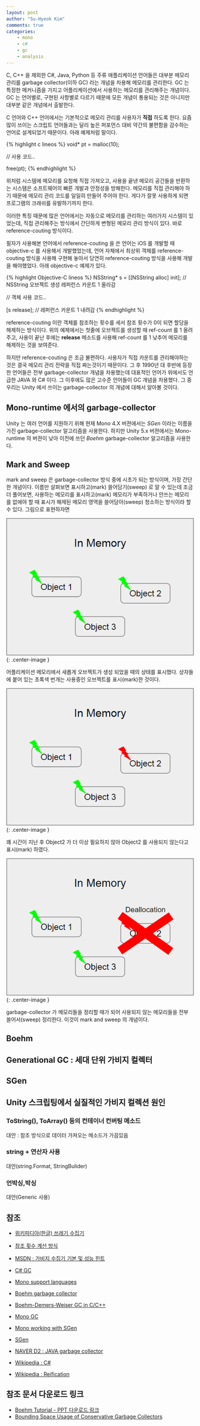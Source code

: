 ```yaml
---
layout: post
author: "Su-Hyeok Kim"
comments: true
categories:
    - mono
    - c#
    - gc
    - analysis
---
```


C, C++ 을 제외한 C#, Java, Python 등 주류 애플리케이션 언어들은 대부분 메모리 관리를 garbage collector(이하 GC) 라는 개념을 차용해 메모리를 관리한다. GC 는 특정한 메커니즘을 가지고 어플리케이션에서 사용하는 메모리를 관리해주는 개념이다. GC 는 언어별로, 구현된 사항별로 다르기 때문에 모든 개념이 통용되는 것은 아니지만 대부분 같은 개념에서 출발한다.

<!-- more -->

C 언어와 C++ 언어에서는 기본적으로 메모리 관리를 사용자가 __직접__ 하도록 한다. 요즘 많이 쓰이는 스크립트 언어들과는 달리 높은 퍼포먼스 대비 약간의 불편함을 감수하는 언어로 설계되었기 때문이다. 아래 예제처럼 말이다.

{% highlight c lineos %}
void* pt = malloc(10);

// 사용 코드..

free(pt);
{% endhighlight %}

위처럼 시스템에 메모리를 요청해 직접 가져오고, 사용을 끝낸 메모리 공간들을 반환하는 시스템은 소프트웨어의 빠른 개발과 안정성을 방해한다. 메모리를 직접 관리해야 하기 때문에 메모리 관리 코드를 일일히 만들어 주어야 한다. 게다가 잘못 사용하게 되면 프로그램의 크래쉬를 유발하기까지 한다.

이러한 특징 때문에 많은 언어에서는 자동으로 메모리를 관리하는 여러가지 시스템이 있었는데, 직접 관리해주는 방식에서 간단하게 변형된 메모리 관리 방식이 있다. 바로 reference-couting 방식이다.

필자가 사용해본 언어에서 reference-couting 을 쓴 언어는 iOS 를 개발할 때 objective-c 를 사용해서 개발했었는데, 언어 자체에서 최상위 객체를 reference-couting 방식을 사용해 구현해 놓아서 당연히 reference-couting 방식을 사용해 개발을 해야했었다. 아래 objective-c 예제가 있다.

{% highlight Objective-C lineos %}
NSString* s = [[NSString alloc] init];  // NSString 오브젝트 생성 레퍼런스 카운트 1 올라감

// 객체 사용 코드..

[s release];                            // 레퍼런스 카운트 1 내려감
{% endhighlight %}

reference-couting 이란 객체를 참조하는 횟수를 세서 참조 횟수가 0이 되면 할당을 해제하는 방식이다. 위의 예제에서는 첫줄에 오브젝트를 생성할 때 ref-count 를 1 올려주고, 사용이 끝난 후에는 __release__ 메소드를 사용해 ref-count 를 1 낮추어 메모리를 해제하는 것을 보여준다.

하지만 reference-couting 은 조금 불편하다. 사용자가 직접 카운트를 관리해야하는 것은 결국 메모리 관리 전략을 직접 짜는것이기 때문이다. 그 후 1990년 대 후반에 등장한 언어들은 전부 garbage-collector 개념을 차용했는데 대표적인 언어가 위에서도 언급한 JAVA 와 C# 이다. 그 이후에도 많은 고수준 언어들이 GC 개념을 차용했다. 그 중 우리는 Unity 에서 쓰이는 garbage-collector 의 개념에 대해서 알아볼 것이다.

## Mono-runtime 에서의 garbage-collector

Unity 는 여러 언어를 지원하기 위해
현재 Mono 4.X 버젼에서는 _SGen_ 이라는 이름을 가진 garbage-collector 알고리즘을 사용한다. 하지만 Unity 5.x 버젼에서는 Mono-runtime 의 버젼이 낮아 이전에 쓰던 _Boehm_ garbage-collector 알고리즘을 사용한다.

## Mark and Sweep

mark and sweep 은 garbage-collector 방식 중에 시초가 되는 방식이며, 가장 간단한 개념이다. 이름만 살펴보면 표시하고(mark) 쓸어담기(sweep) 로 알 수 있는데 조금 더 풀어보면, 사용하는 메모리를 표시하고(mark) 메모리가 부족하거나 안쓰는 메모리를 없에야 할 때 표시가 해제된 메모리 영역을 쓸어담아(sweep) 청소하는 방식이라 할 수 있다. 그림으로 표현하자면

![mark and sweep 0](/images/mark_and_sweep_0.png){: .center-image }

어플리케이션 메모리에서 새롭게 오브젝트가 생성 되었을 때의 상태를 표시했다. 상자들에 붙어 있는 초록색 번개는 사용중인 오브젝트를 표시(mark)한 것이다.

![mark and sweep 1](/images/mark_and_sweep_1.png){: .center-image }

꽤 시간이 지난 후 Object2 가 더 이상 필요하지 않아 Object2 를 사용되지 않는다고 표시(mark) 하였다.

![mark and sweep 2](/images/mark_and_sweep_2.png){: .center-image }

garbage-collector 가 메모리들을 정리할 때가 되어 사용되지 않는 메모리들을 전부 쓸어서(sweep) 정리한다. 이것이 mark and sweep 의 개념이다.

## Boehm

## Generational GC : 세대 단위 가비지 컬렉터

## SGen

## Unity 스크립팅에서 실질적인 가비지 컬렉션 원인

### ToString(), ToArray() 등의 컨테이너 컨버팅 메소드

대안 : 참조 방식으로 데이터 가져오는 메소드가 가끔있음

### string + 연산자 사용

대안(string.Format, StringBulider)

### 언박싱,박싱

대안(Generic 사용)

<!--
ok  가비지 컬렉션 개요?

ok  혼자서 관리하기
ok  REF-Count 방식

~~  Mono-Runtime 설명

~~  mark-sweep(-compact) 방식
xx  Mono Boehm 가비지 컬렉션 작동 원리
xx  Generational 방식
xx  Mono SGen 가비지 컬렉션 작동 원리

~~  Unity 스크립팅의 실질적인 가비지 컬렉션 원인
~~    - ToString(), ToArray() 등의 컨테이너 컨버팅 메소드 : 대안(참조 방식 가져오는게 있음)
~~    - string + operator : 대안(string.Format, StringBulider)
~~    - 언박싱,박싱(유니티 코루틴에서 언박싱 발생) : 대안(Generic 사용)

xx  IDisposable, using keyword
-->

## 참조

- [위키피디아(한글) 쓰레기 수집기](https://ko.wikipedia.org/wiki/%EC%93%B0%EB%A0%88%EA%B8%B0_%EC%88%98%EC%A7%91_%28%EC%BB%B4%ED%93%A8%ED%84%B0_%EA%B3%BC%ED%95%99%29)
- [참조 횟수 계산 방식](https://ko.wikipedia.org/wiki/%EC%B0%B8%EC%A1%B0_%ED%9A%9F%EC%88%98_%EA%B3%84%EC%82%B0_%EB%B0%A9%EC%8B%9D)
- [MSDN : 가비지 수집기 기본 및 성능 힌트](https://msdn.microsoft.com/ko-kr/library/ms973837.aspx)
- [C# GC](http://ronniej.sfuh.tk/c-%EB%A9%94%EB%AA%A8%EB%A6%AC-%EA%B4%80%EB%A6%AC-%EC%A3%BC%EA%B8%B0-%EC%8A%A4%EC%BD%94%ED%94%84-%EA%B0%80%EB%B9%84%EC%A7%80-%EC%BB%AC%EB%A0%89%EC%85%98-lifetime-scope-garbage-collection/)
- [Mono support languages](http://www.mono-project.com/docs/about-mono/languages/)

- [Boehm garbage collector](https://en.wikipedia.org/wiki/Boehm_garbage_collector)
- [Boehm-Demers-Weiser GC in C/C++](https://github.com/ivmai/bdwgc)
- [Mono GC](http://www.mono-project.com/docs/advanced/garbage-collector/sgen/)
- [Mono working with SGen](http://www.mono-project.com/docs/advanced/garbage-collector/sgen/working-with-sgen/)
- [SGen](https://schani.wordpress.com/2010/12/20/sgen/)

- [NAVER D2 : JAVA garbage collector](http://d2.naver.com/helloworld/1329)
- [Wikipedia : C#](https://en.wikipedia.org/wiki/C_Sharp_(programming_language))
- [Wikipedia : Reification](https://en.wikipedia.org/wiki/Reification_(computer_science))

## 참조 문서 다운로드 링크

- [Boehm Tutorial - PPT 다운로드 링크](http://www.research.ibm.com/ismm04/slides/boehm-tutorial.ppt)
- [Bounding Space Usage of Conservative Garbage Collectors](https://pdfs.semanticscholar.org/b5de/c18f67406975f98a2e20dfb362d4e0542a91.pdf)
